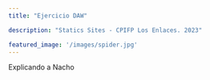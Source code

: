 ```yaml
---
title: "Ejercicio DAW"

description: "Statics Sites - CPIFP Los Enlaces. 2023"

featured_image: '/images/spider.jpg'
---
```


Explicando a Nacho
